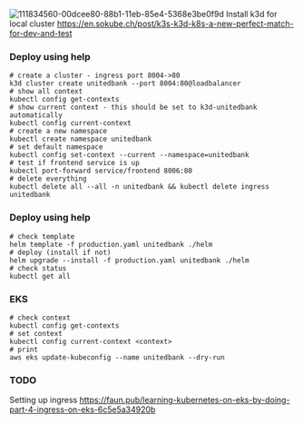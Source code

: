 ![111834560-00dcee80-88b1-11eb-85e4-5368e3be0f9d](https://user-images.githubusercontent.com/436710/115127619-abb5fa80-9f8c-11eb-9e41-cbab051c059c.png)
Install k3d for local cluster 
https://en.sokube.ch/post/k3s-k3d-k8s-a-new-perfect-match-for-dev-and-test


### Deploy using help
```
# create a cluster - ingress port 8004->80
k3d cluster create unitedbank --port 8004:80@loadbalancer
# show all context
kubectl config get-contexts
# show current context - this should be set to k3d-unitedbank automatically
kubectl config current-context
# create a new namespace
kubectl create namespace unitedbank
# set default namespace
kubectl config set-context --current --namespace=unitedbank
# test if frontend service is up
kubectl port-forward service/frontend 8006:80
# delete everything
kubectl delete all --all -n unitedbank && kubectl delete ingress unitedbank
```

### Deploy using help

```
# check template
helm template -f production.yaml unitedbank ./helm
# deploy (install if not)
helm upgrade --install -f production.yaml unitedbank ./helm
# check status
kubectl get all
```

### EKS
```
# check context
kubectl config get-contexts
# set context
kubectl config current-context <context>
# print
aws eks update-kubeconfig --name unitedbank --dry-run
```

### TODO
Setting up ingress
https://faun.pub/learning-kubernetes-on-eks-by-doing-part-4-ingress-on-eks-6c5e5a34920b
